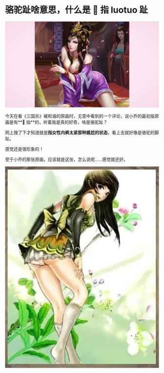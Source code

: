 # 骆驼趾啥意思，什么是 🐫 指 luotuo 趾

![SCR-20250226-kckp-2](./assets/250226-骆驼趾啥意思什么是指luotuo趾/SCR-20250226-kckp-2.jpeg)

今天在看《三国杀》被和谐的原画时，无意中看到的一个评论，说小乔的最初版原画是有**🐫 指**的，听着我是真的好奇，啥是骆驼趾？

网上搜了下才知道就是**指女性内裤太紧那种尴尬的状态**，看上去就好像是骆驼的脚趾。

感觉还是很形象的！

至于小乔的那张原画，应该就是这张，怎么说呢……感觉就还好。

![image-20250226111348287](./assets/250226-骆驼趾啥意思什么是指luotuo趾/image-20250226111348287.png)
